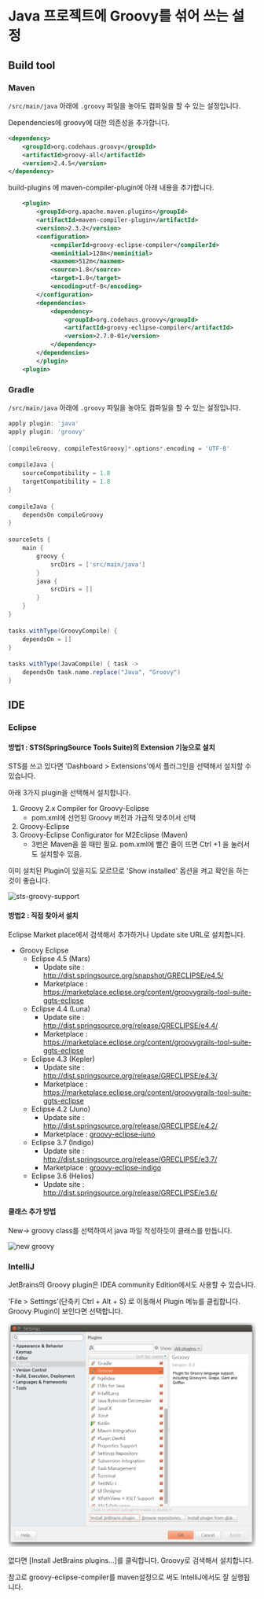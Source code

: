 # Java 프로젝트에 Groovy를 섞어 쓰는 설정

## Build tool

### Maven
`/src/main/java` 아래에 `.groovy` 파일을 놓아도 컴파일을 할 수 있는 설정입니다. 

Dependencies에 groovy에 대한 의존성을 추가합니다.

```xml
<dependency>
    <groupId>org.codehaus.groovy</groupId>
    <artifactId>groovy-all</artifactId>
    <version>2.4.5</version>
</dependency>
```

build-plugins 에 maven-compiler-plugin에 아래 내용을 추가합니다.

```xml
    <plugin>
		<groupId>org.apache.maven.plugins</groupId>
		<artifactId>maven-compiler-plugin</artifactId>
		<version>2.3.2</version>
		<configuration>
			<compilerId>groovy-eclipse-compiler</compilerId>
			<meminitial>128m</meminitial>
			<maxmem>512m</maxmem>
			<source>1.8</source>
			<target>1.8</target>
			<encoding>utf-8</encoding>
		</configuration>
		<dependencies>
			<dependency>
				<groupId>org.codehaus.groovy</groupId>
				<artifactId>groovy-eclipse-compiler</artifactId>
				<version>2.7.0-01</version>
			</dependency>
		</dependencies>
		</plugin>
    <plugin>
```

### Gradle
`/src/main/java` 아래에 `.groovy` 파일을 놓아도 컴파일을 할 수 있는 설정입니다. 

```groovy
apply plugin: 'java'
apply plugin: 'groovy'

[compileGroovy, compileTestGroovy]*.options*.encoding = 'UTF-8' 

compileJava {
	sourceCompatibility = 1.8
	targetCompatibility = 1.8
}

compileJava {
	dependsOn compileGroovy
}

sourceSets {
	main {
		groovy {
			srcDirs = ['src/main/java']
		}
		java {
			srcDirs = []
		}
	}
}

tasks.withType(GroovyCompile) {
	dependsOn = []
}

tasks.withType(JavaCompile) { task ->
	dependsOn task.name.replace("Java", "Groovy")
}

```

## IDE
### Eclipse

#### 방법1 : STS(SpringSource Tools Suite)의 Extension 기능으로 설치
STS를 쓰고 있다면 'Dashboard > Extensions'에서 플러그인을  선택해서 설치할 수 있습니다.

아래 3가지 plugin을 선택해서 설치합니다.

1. Groovy 2.x Compiler for Groovy-Eclipse
	- pom.xml에 선언된 Groovy 버전과 가급적 맞추어서 선택
2. Groovy-Eclipse
3. Groovy-Eclipse Configurator for M2Eclipse (Maven)
	- 3번은 Maven을 쓸 때만 필요.  pom.xml에 빨간 줄이 뜨면 Ctrl +1 을 눌러서도 설치할수 있음.

이미 설치된 Plugin이 있을지도 모르므로 'Show installed' 옵션을 켜고 확인을 하는 것이 좋습니다.

![sts-groovy-support](sts-groovy-support.png)


#### 방법2 : 직접 찾아서 설치
Eclipse Market place에서 검색해서 추가하거나 Update site URL로 설치합니다.

- Groovy Eclipse
	- Eclipse 4.5 (Mars)
		- Update site : http://dist.springsource.org/snapshot/GRECLIPSE/e4.5/
		- Marketplace : https://marketplace.eclipse.org/content/groovygrails-tool-suite-ggts-eclipse
	- Eclipse 4.4 (Luna)
		- Update site : http://dist.springsource.org/release/GRECLIPSE/e4.4/
		- Marketplace : https://marketplace.eclipse.org/content/groovygrails-tool-suite-ggts-eclipse	
	- Eclipse 4.3 (Kepler)
		- Update site : http://dist.springsource.org/release/GRECLIPSE/e4.3/
		- Marketplace : https://marketplace.eclipse.org/content/groovygrails-tool-suite-ggts-eclipse
	- Eclipse 4.2 (Juno)
		- Update site : http://dist.springsource.org/release/GRECLIPSE/e4.2/
		- Marketplace : [groovy-eclipse-juno](https://marketplace.eclipse.org/content/groovy-eclipse-juno)
	- Eclipse 3.7 (Indigo)
		- Update site : http://dist.springsource.org/release/GRECLIPSE/e3.7/
		- Marketplace : [groovy-eclipse-indigo](https://marketplace.eclipse.org/content/groovy-eclipse-indigo)
	- Eclipse 3.6 (Helios)
		- Update site : http://dist.springsource.org/release/GRECLIPSE/e3.6/


#### 클래스 추가 방법
New-> groovy class를 선택하여서 java 파일 작성하듯이 클래스를 만듭니다.

![new groovy](http://file.benelog.net/include/sql_without_xml/new_groovy_class.png)

### IntelliJ
JetBrains의 Groovy plugin은  IDEA community Edition에서도 사용할 수 있습니다.

'File > Settings'(단축키 Ctrl + Alt + S) 로 이동해서 Plugin 메뉴를 클립합니다. Groovy Plugin이 보인다면 선택합니다.

![groovy plugin](images/idea-groovy.png) 

없다면 [Install JetBrains plugins...]를 클릭합니다.  Groovy로 검색해서 설치합니다.

참고로 groovy-eclipse-compiler를 maven설정으로 써도 IntelliJ에서도 잘 실행됩니다.


